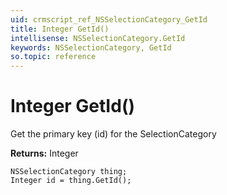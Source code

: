 ```yaml
---
uid: crmscript_ref_NSSelectionCategory_GetId
title: Integer GetId()
intellisense: NSSelectionCategory.GetId
keywords: NSSelectionCategory, GetId
so.topic: reference
---
```


# Integer GetId()

Get the primary key (id) for the SelectionCategory

**Returns:** Integer

```crmscript
NSSelectionCategory thing;
Integer id = thing.GetId();
```

